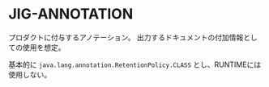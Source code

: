JIG-ANNOTATION
============================================================

プロダクトに付与するアノテーション。
出力するドキュメントの付加情報としての使用を想定。

基本的に `java.lang.annotation.RetentionPolicy.CLASS` とし、RUNTIMEには使用しない。

